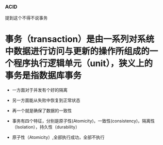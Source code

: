 ### ACID
提到这个不得不说事务

# 事务（transaction）是由一系列对系统中数据进行访问与更新的操作所组成的一个程序执行逻辑单元（unit），狭义上的事务是指数据库事务
* 一方面对于并发有个好的隔离
* 另一方面能从失败中恢复到正常状态
* 再一个就是确保了数据的一致性

* 事务有四个特征，分别是原子性(Atomicity)，一致性(consistency)，隔离性（Isolation），持久性（durability）
* 原子性（Atomicity）,全部执行成功，全部不执行
